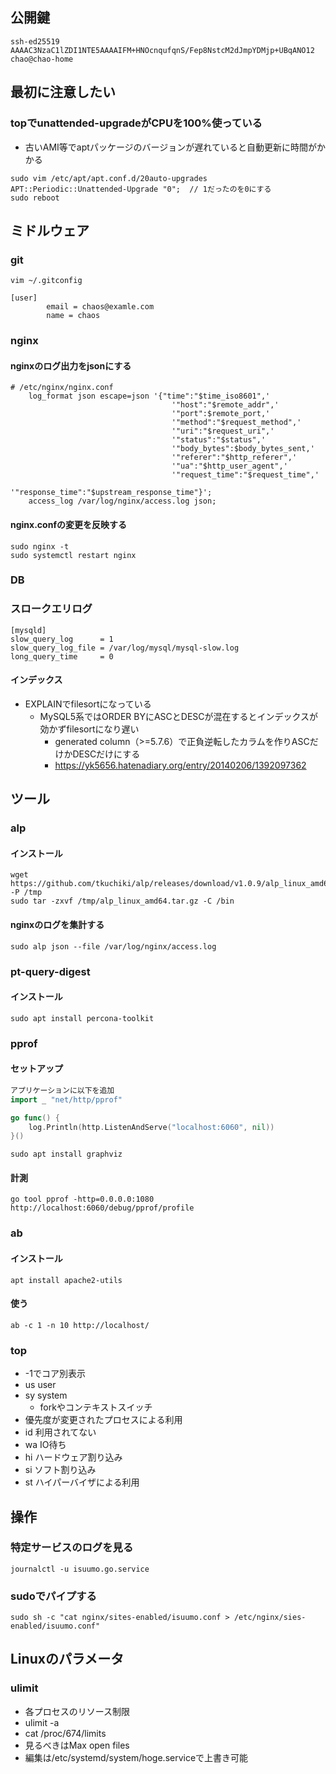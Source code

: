 ## 公開鍵
```
ssh-ed25519 AAAAC3NzaC1lZDI1NTE5AAAAIFM+HNOcnqufqnS/Fep8NstcM2dJmpYDMjp+UBqANO12 chao@chao-home
```

## 最初に注意したい

### topでunattended-upgradeがCPUを100%使っている
- 古いAMI等でaptパッケージのバージョンが遅れていると自動更新に時間がかかる
```
sudo vim /etc/apt/apt.conf.d/20auto-upgrades
APT::Periodic::Unattended-Upgrade "0";  // 1だったのを0にする
sudo reboot
```

## ミドルウェア

### git

```
vim ~/.gitconfig

[user]
        email = chaos@examle.com
        name = chaos
```

### nginx

#### nginxのログ出力をjsonにする

```
# /etc/nginx/nginx.conf
	log_format json escape=json '{"time":"$time_iso8601",'
                                    '"host":"$remote_addr",'
                                    '"port":$remote_port,'
                                    '"method":"$request_method",'
                                    '"uri":"$request_uri",'
                                    '"status":"$status",'
                                    '"body_bytes":$body_bytes_sent,'
                                    '"referer":"$http_referer",'
                                    '"ua":"$http_user_agent",'
                                    '"request_time":"$request_time",'
                                    '"response_time":"$upstream_response_time"}';
	access_log /var/log/nginx/access.log json;
```

#### nginx.confの変更を反映する

```
sudo nginx -t
sudo systemctl restart nginx
```
### DB

### スロークエリログ

```
[mysqld]
slow_query_log      = 1
slow_query_log_file = /var/log/mysql/mysql-slow.log
long_query_time     = 0
```

#### インデックス

- EXPLAINでfilesortになっている
  - MySQL5系ではORDER BYにASCとDESCが混在するとインデックスが効かずfilesortになり遅い
    - generated column（>=5.7.6）で正負逆転したカラムを作りASCだけかDESCだけにする
    - https://yk5656.hatenadiary.org/entry/20140206/1392097362

## ツール

### alp

#### インストール

```
wget https://github.com/tkuchiki/alp/releases/download/v1.0.9/alp_linux_amd64.tar.gz -P /tmp
sudo tar -zxvf /tmp/alp_linux_amd64.tar.gz -C /bin
```

#### nginxのログを集計する

```
sudo alp json --file /var/log/nginx/access.log
```

### pt-query-digest

#### インストール

```
sudo apt install percona-toolkit
```

### pprof

#### セットアップ
```go
アプリケーションに以下を追加
import _ "net/http/pprof"

go func() {
	log.Println(http.ListenAndServe("localhost:6060", nil))
}()
```
```
sudo apt install graphviz
```

#### 計測
```
go tool pprof -http=0.0.0.0:1080 http://localhost:6060/debug/pprof/profile
```

### ab

#### インストール

```
apt install apache2-utils
```

#### 使う

```
ab -c 1 -n 10 http://localhost/
```

### top

- -1でコア別表示
- us user
- sy system
  - forkやコンテキストスイッチ
- 優先度が変更されたプロセスによる利用
- id 利用されてない
- wa IO待ち
- hi ハードウェア割り込み
- si ソフト割り込み
- st ハイパーバイザによる利用

## 操作

### 特定サービスのログを見る
```
journalctl -u isuumo.go.service
```

### sudoでパイプする
```
sudo sh -c "cat nginx/sites-enabled/isuumo.conf > /etc/nginx/sies-enabled/isuumo.conf"
```

## Linuxのパラメータ

### ulimit

- 各プロセスのリソース制限
- ulimit -a
- cat /proc/674/limits
- 見るべきはMax open files
- 編集は/etc/systemd/system/hoge.serviceで上書き可能

